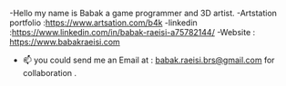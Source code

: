 -Hello my name is Babak a game programmer and 3D artist.
-Artstation portfolio :https://www.artsation.com/b4k
-linkedin :https://www.linkedin.com/in/babak-raeisi-a75782144/
-Website : https://www.babakraeisi.com

- 📫 you could send me an Email at : babak.raeisi.brs@gmail.com for collaboration . 

<!---
BabakRaeisi/BabakRaeisi is a ✨ special ✨ repository because its `README.md` (this file) appears on your GitHub profile.
You can click the Preview link to take a look at your changes.
--->
